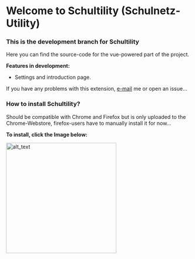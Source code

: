 # Welcome to Schultility (Schulnetz-Utility)

### This is the development branch for Schultility

Here you can find the source-code for the vue-powered part of the project.

**Features in development:**

- Settings and introduction page.

If you have any problems with this extension, [e-mail](mailto:benjaminmikagerresheim@gmail.com) me or open an issue...

### How to install Schultility?

Should be compatible with Chrome and Firefox but is only uploaded to the Chrome-Webstore, firefox-users have to manually install it for now...

**To install, click the Image below:**

[<img alt="alt_text" width="300px" src="https://benjishomelab.ddns.net/img/img.png" />](https://chromewebstore.google.com/detail/schultility/gaohnlicaaajallonnghcpbkicfepion?authuser=0&hl=de&pli=1)
